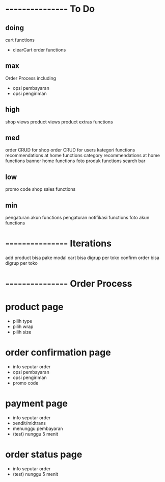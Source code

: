 # --------------- To Do
## doing
cart functions
- clearCart
order functions

## max
Order Process including
- opsi pembayaran
- opsi pengiriman

## high
shop views
product views
product extras functions

## med
order CRUD for shop
order CRUD for users
kategori functions
recommendations at home functions
category recommendations at home functions
banner home functions
foto produk functions
search bar

## low
promo code
shop sales functions

## min
pengaturan akun functions
pengaturan notifikasi functions
foto akun functions

# --------------- Iterations
add product bisa pake modal
cart bisa digrup per toko
confirm order bisa digrup per toko

# --------------- Order Process
# product page
- pilih type
- pilih wrap
- pilih size

# order confirmation page
- info seputar order
- opsi pembayaran
- opsi pengiriman
- promo code

# payment page
- info seputar order
- xendit/midtrans
- menunggu pembayaran
- (test) nunggu 5 menit

# order status page
- info seputar order
- (test) nunggu 5 menit
